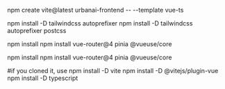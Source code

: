 npm create vite@latest urbanai-frontend -- --template vue-ts

npm install -D tailwindcss autoprefixer
npm install -D tailwindcss autoprefixer postcss

npm install
npm install vue-router@4 pinia @vueuse/core

npm install
npm install vue-router@4 pinia @vueuse/core

#if you cloned it, use 
npm install -D vite
npm install -D @vitejs/plugin-vue
npm install -D typescript